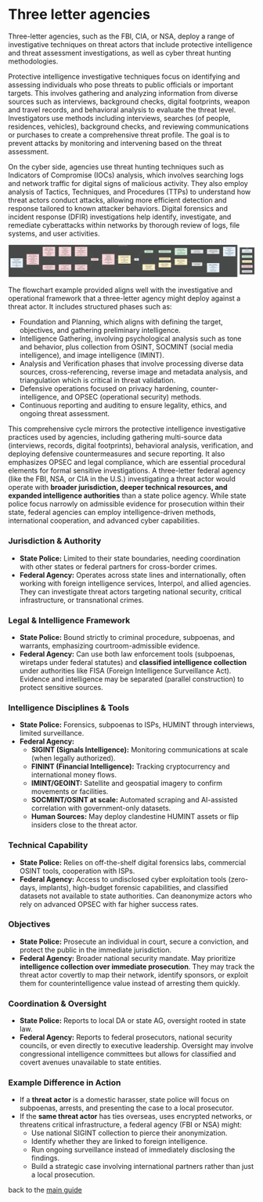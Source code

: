 # Three letter agencies

Three-letter agencies, such as the FBI, CIA, or NSA, deploy a range of investigative techniques on threat actors that include protective intelligence and threat assessment investigations, as well as cyber threat hunting methodologies.

Protective intelligence investigative techniques focus on identifying and assessing individuals who pose threats to public officials or important targets. This involves gathering and analyzing information from diverse sources such as interviews, background checks, digital footprints, weapon and travel records, and behavioral analysis to evaluate the threat level. Investigators use methods including interviews, searches (of people, residences, vehicles), background checks, and reviewing communications or purchases to create a comprehensive threat profile. The goal is to prevent attacks by monitoring and intervening based on the threat assessment.

On the cyber side, agencies use threat hunting techniques such as Indicators of Compromise (IOCs) analysis, which involves searching logs and network traffic for digital signs of malicious activity. They also employ analysis of Tactics, Techniques, and Procedures (TTPs) to understand how threat actors conduct attacks, allowing more efficient detection and response tailored to known attacker behaviors. Digital forensics and incident response (DFIR) investigations help identify, investigate, and remediate cyberattacks within networks by thorough review of logs, file systems, and user activities.

<p align="center">
<img width="auto" height="auto" alt="Digital Profiling" src="../../img/jpg/OSINT-Framework.jpg" />
</p>

The flowchart example provided aligns well with the investigative and operational framework that a three-letter agency might deploy against a threat actor. It includes structured phases such as:

- Foundation and Planning, which aligns with defining the target, objectives, and gathering preliminary intelligence.
- Intelligence Gathering, involving psychological analysis such as tone and behavior, plus collection from OSINT, SOCMINT (social media intelligence), and image intelligence (IMINT).
- Analysis and Verification phases that involve processing diverse data sources, cross-referencing, reverse image and metadata analysis, and triangulation which is critical in threat validation.
- Defensive operations focused on privacy hardening, counter-intelligence, and OPSEC (operational security) methods.
- Continuous reporting and auditing to ensure legality, ethics, and ongoing threat assessment.

This comprehensive cycle mirrors the protective intelligence investigative practices used by agencies, including gathering multi-source data (interviews, records, digital footprints), behavioral analysis, verification, and deploying defensive countermeasures and secure reporting. It also emphasizes OPSEC and legal compliance, which are essential procedural elements for formal sensitive investigations. A three-letter federal agency (like the FBI, NSA, or CIA in the U.S.) investigating a threat actor would operate with **broader jurisdiction, deeper technical resources, and expanded intelligence authorities** than a state police agency. While state police focus narrowly on admissible evidence for prosecution within their state, federal agencies can employ intelligence-driven methods, international cooperation, and advanced cyber capabilities.  

### Jurisdiction & Authority
- **State Police:** Limited to their state boundaries, needing coordination with other states or federal partners for cross-border crimes.  
- **Federal Agency:** Operates across state lines and internationally, often working with foreign intelligence services, Interpol, and allied agencies. They can investigate threat actors targeting national security, critical infrastructure, or transnational crimes.

### Legal & Intelligence Framework
- **State Police:** Bound strictly to criminal procedure, subpoenas, and warrants, emphasizing courtroom-admissible evidence.  
- **Federal Agency:** Can use both law enforcement tools (subpoenas, wiretaps under federal statutes) and **classified intelligence collection** under authorities like FISA (Foreign Intelligence Surveillance Act). Evidence and intelligence may be separated (parallel construction) to protect sensitive sources.  

### Intelligence Disciplines & Tools
- **State Police:** Forensics, subpoenas to ISPs, HUMINT through interviews, limited surveillance.  
- **Federal Agency:**  
  - **SIGINT (Signals Intelligence):** Monitoring communications at scale (when legally authorized).  
  - **FININT (Financial Intelligence):** Tracking cryptocurrency and international money flows.  
  - **IMINT/GEOINT:** Satellite and geospatial imagery to confirm movements or facilities.  
  - **SOCMINT/OSINT at scale:** Automated scraping and AI-assisted correlation with government-only datasets.  
  - **Human Sources:** May deploy clandestine HUMINT assets or flip insiders close to the threat actor.  

### Technical Capability
- **State Police:** Relies on off-the-shelf digital forensics labs, commercial OSINT tools, cooperation with ISPs.  
- **Federal Agency:** Access to undisclosed cyber exploitation tools (zero-days, implants), high-budget forensic capabilities, and classified datasets not available to state authorities. Can deanonymize actors who rely on advanced OPSEC with far higher success rates.

### Objectives
- **State Police:** Prosecute an individual in court, secure a conviction, and protect the public in the immediate jurisdiction.  
- **Federal Agency:** Broader national security mandate. May prioritize **intelligence collection over immediate prosecution**. They may track the threat actor covertly to map their network, identify sponsors, or exploit them for counterintelligence value instead of arresting them quickly.

### Coordination & Oversight
- **State Police:** Reports to local DA or state AG, oversight rooted in state law.  
- **Federal Agency:** Reports to federal prosecutors, national security councils, or even directly to executive leadership. Oversight may involve congressional intelligence committees but allows for classified and covert avenues unavailable to state entities.

### Example Difference in Action
- If a **threat actor** is a domestic harasser, state police will focus on subpoenas, arrests, and presenting the case to a local prosecutor.  
- If the **same threat actor** has ties overseas, uses encrypted networks, or threatens critical infrastructure, a federal agency (FBI or NSA) might:  
  - Use national SIGINT collection to pierce their anonymization.  
  - Identify whether they are linked to foreign intelligence.  
  - Run ongoing surveillance instead of immediately disclosing the findings.  
  - Build a strategic case involving international partners rather than just a local prosecution.  

back to the [main guide](../../README.md)
